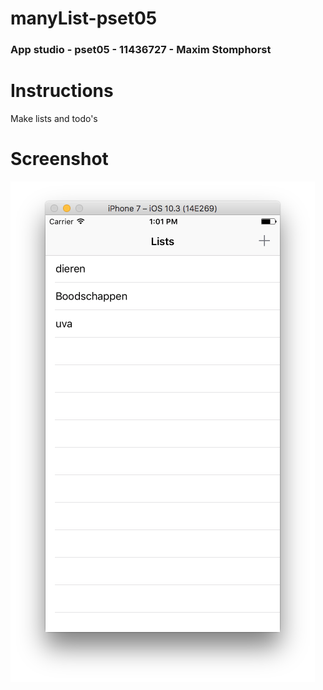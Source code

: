 # manyList-pset05
### App studio - pset05 - 11436727 - Maxim Stomphorst

# Instructions
Make lists and todo's
# Screenshot
![alt tag](https://github.com/majstomphorst/manyListPset05/blob/master/doc/Screen%20Shot%202017-05-12%20at%2013.01.19.png)
